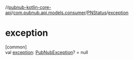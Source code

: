 //[pubnub-kotlin-core-api](../../../index.md)/[com.pubnub.api.models.consumer](../index.md)/[PNStatus](index.md)/[exception](exception.md)

# exception

[common]\
val [exception](exception.md): [PubNubException](../../com.pubnub.api/-pub-nub-exception/index.md)? = null
